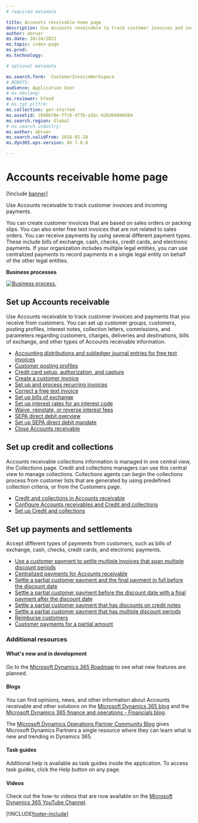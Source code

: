 ```yaml
---
# required metadata

title: Accounts receivable home page
description: Use Accounts receivable to track customer invoices and incoming payments.
author: abruer
ms.date: 10/24/2022
ms.topic: index-page
ms.prod: 
ms.technology: 

# optional metadata

ms.search.form:  CustomerInvoiceWorkspace
# ROBOTS: 
audience: Application User
# ms.devlang: 
ms.reviewer: kfend
# ms.tgt_pltfrm: 
ms.collection: get-started
ms.assetid: 1040678e-ffcb-47fb-a1bc-626db8046504
ms.search.region: Global
# ms.search.industry: 
ms.author: abruer
ms.search.validFrom: 2016-02-28
ms.dyn365.ops.version: AX 7.0.0

---
```


# Accounts receivable home page

[!include [banner](../includes/banner.md)]

Use Accounts receivable to track customer invoices and incoming payments. 

You can create customer invoices that are based on sales orders or packing slips. You can also enter free text invoices that are not 
related to sales orders. You can receive payments by using several different payment types. These include bills of exchange, cash, 
checks, credit cards, and electronic payments. If your organization includes multiple legal entities, you can use centralized payments 
to record payments in a single legal entity on behalf of the other legal entities.


**Business processes**

[![Business process.](./media/AR-process.PNG)](./media/AR-process.PNG)

## Set up Accounts receivable

Use Accounts receivable to track customer invoices and payments that you receive from customers. You can set up customer groups, customers, posting profiles, interest notes, collection letters, commissions, and parameters regarding customers, charges, deliveries and destinations, bills of exchange, and other types of Accounts receivable information. 

- [Accounting distributions and subledger journal entries for free text invoices](accounting-distributions-subledger-journal-entries-free-text-invoices.md)
- [Customer posting profiles](customer-posting-profiles.md)
- [Credit card setup, authorization, and capture](credit-card-authorizations.md)
- [Create a customer invoice](configure-customer-invoices.md)
- [Set up and process recurring invoices](set-up-process-recurring-invoices.md)
- [Correct a free text invoice](correct-free-text-invoice.md)
- [Set up bills of exchange](set-up-bills-exchange.md)
- [Set up interest rates for an interest code](set-up-interest-rates-interest-code.md)
- [Waive, reinstate, or reverse interest fees](waive-reinstate-reverse-interest-fees.md)
- [SEPA direct debit overview](sepa-direct-debit-overview.md)
- [Set up SEPA direct debit mandate](sepa-direct-debit-mandate.md)
- [Close Accounts receivable](close-accounts-receivable.md)
    
## Set up credit and collections

Accounts receivable collections information is managed in one central view, the Collections page. Credit and collections managers can use this central view to manage collections. Collections agents can begin the collections process from customer lists that are generated by using predefined collection criteria, or from the Customers page.

- [Credit and collections in Accounts receivable](collections-credit-accounts-receivable.md)
- [Configure Accounts receivables and Credit and collections](accounts-receivables-set-up-overview.md)
- [Set up Credit and collections](set-up-collections.md)

## Set up payments and settlements

Accept different types of payments from customers, such as bills of exchange, cash, checks, credit cards, and electronic payments. 

- [Use a customer payment to settle multiple invoices that span multiple discount periods](customer-payment-settle-multiple-invoices-multiple-discount-periods.md)
- [Centralized payments for Accounts receivable](centralized-payments-accounts-receivable.md)
- [Settle a partial customer payment and the final payment in full before the discount date](../accounts-payable/settle-partial-customer-payment-or-final-payment-before-discount.md)
- [Settle a partial customer payment before the discount date with a final payment after the discount date](settle-partial-customer-payment-before-discount-or-final-payment-after.md)
- [Settle a partial customer payment that has discounts on credit notes](settle-partial-customer-payment-discounts-credit-notes.md)
- [Settle a partial customer payment that has multiple discount periods](settle-partial-customer-payment-multiple-discount-periods.md)
- [Reimburse customers](reimburse-customers.md)
- [Customer payments for a partial amount](customer-payments-partial-amount.md)
   
### Additional resources

#### What's new and in development

Go to the [Microsoft Dynamics 365 Roadmap](/dynamics365/release-plans/) to see what new features are planned. 

#### Blogs

You can find opinions, news, and other information about Accounts receivable and other solutions on the [Microsoft Dynamics 365 blog](https://community.dynamics.com/b/msftdynamicsblog?c=Enterprise) and the [Microsoft Dynamics 365 finance and operations - Financials blog](https://community.dynamics.com/365/financeandoperations/b/financials).

The [Microsoft Dynamics Operations Partner Community Blog](https://community.dynamics.com/partner/b/operationspartnercommunityblog) gives Microsoft Dynamics Partners a single resource where they can learn what is new and trending in Dynamics 365.

#### Task guides
Additional help is available as task guides inside the application. To access task guides, click the Help button on any page.

#### Videos

Check out the how-to videos that are now available on the [Microsoft Dynamics 365 YouTube Channel](https://www.youtube.com/channel/UCJGCg4rB3QSs8y_1FquelBQ).









[!INCLUDE[footer-include](../../includes/footer-banner.md)]

